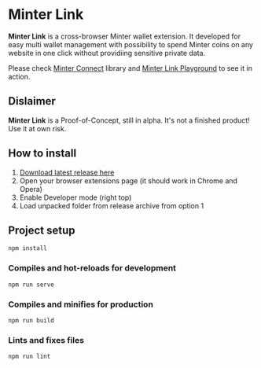 # Minter Link

**Minter Link** is a cross-browser Minter wallet extension. It developed for easy multi wallet management with possibility to spend Minter coins on any website in one click without providiing sensitive private data.

Please check [Minter Connect](https://github.com/whitesunset/minter_connect) library and [Minter Link Playground](https://minterscan.github.io/minter_link_playground/) to see it in action.

## Dislaimer

**Minter Link** is a Proof-of-Concept, still in alpha. It's not a finished product! Use it at own risk.

## How to install

1. [Download latest release here](https://github.com/minterscan/minter_link/releases)
2. Open your browser extensions page (it should work in Chrome and Opera)
3. Enable Developer mode (right top)
4. Load unpacked folder from release archive from option 1

## Project setup
```
npm install
```

### Compiles and hot-reloads for development
```
npm run serve
```

### Compiles and minifies for production
```
npm run build
```

### Lints and fixes files
```
npm run lint
```
